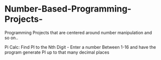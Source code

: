 # Number-Based-Programming-Projects-
Programming Projects that are centered around number manipulation and so on..

Pi Calc: Find PI to the Nth Digit - Enter a number Between 1-16 and have the program generate PI up to that many decimal places 
